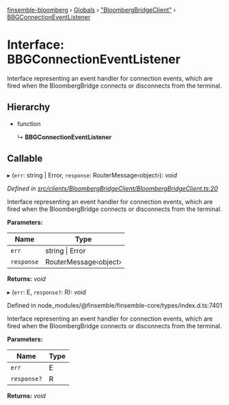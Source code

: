 [finsemble-bloomberg](../README.md) › [Globals](../globals.md) › ["BloombergBridgeClient"](../modules/_bloombergbridgeclient_.md) › [BBGConnectionEventListener](_bloombergbridgeclient_.bbgconnectioneventlistener.md)

# Interface: BBGConnectionEventListener

Interface representing an event handler for connection events, which are fired
when the BloombergBridge connects or disconnects from the terminal.

## Hierarchy

* function

  ↳ **BBGConnectionEventListener**

## Callable

▸ (`err`: string | Error, `response`: RouterMessage‹object›): *void*

*Defined in [src/clients/BloombergBridgeClient/BloombergBridgeClient.ts:20](https://github.com/ChartIQ/finsemble-bloomberg/blob/28ddd4b/src/clients/BloombergBridgeClient/BloombergBridgeClient.ts#L20)*

Interface representing an event handler for connection events, which are fired
when the BloombergBridge connects or disconnects from the terminal.

**Parameters:**

Name | Type |
------ | ------ |
`err` | string &#124; Error |
`response` | RouterMessage‹object› |

**Returns:** *void*

▸ (`err`: E, `response?`: R): *void*

Defined in node_modules/@finsemble/finsemble-core/types/index.d.ts:7401

Interface representing an event handler for connection events, which are fired
when the BloombergBridge connects or disconnects from the terminal.

**Parameters:**

Name | Type |
------ | ------ |
`err` | E |
`response?` | R |

**Returns:** *void*

